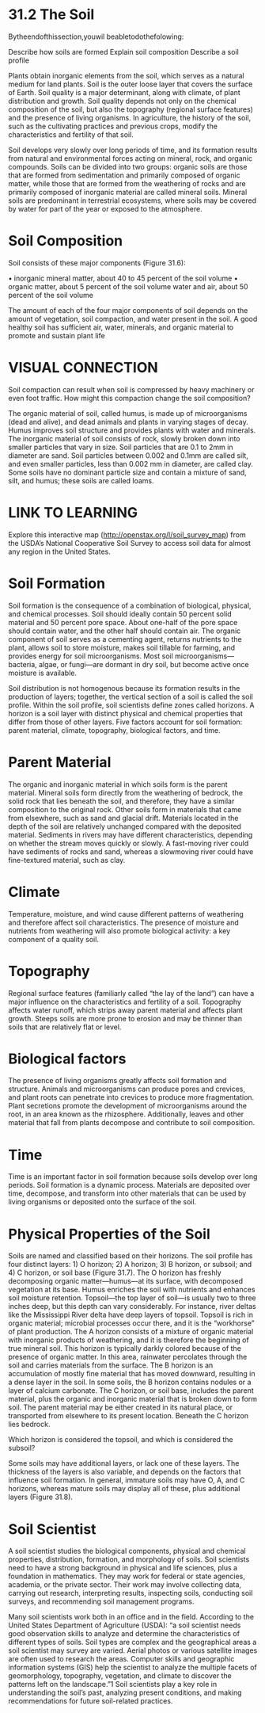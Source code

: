# 31.2 The Soil

Bytheendofthissection,youwil beabletodothefolowing:

Describe how soils are formed Explain soil composition Describe a soil profile

Plants obtain inorganic elements from the soil, which serves as a natural medium for land plants. Soil is the outer loose layer that covers the surface of Earth. Soil quality is a major determinant, along with climate, of plant distribution and growth. Soil quality depends not only on the chemical composition of the soil, but also the topography (regional surface features) and the presence of living organisms. In agriculture, the history of the soil, such as the cultivating practices and previous crops, modify the characteristics and fertility of that soil.

Soil develops very slowly over long periods of time, and its formation results from natural and environmental forces acting on mineral, rock, and organic compounds. Soils can be divided into two groups: organic soils are those that are formed from sedimentation and primarily composed of organic matter, while those that are formed from the weathering of rocks and are primarily composed of inorganic material are called mineral soils. Mineral soils are predominant in terrestrial ecosystems, where soils may be covered by water for part of the year or exposed to the atmosphere.

# Soil Composition

Soil consists of these major components (Figure 31.6):

• inorganic mineral matter, about 40 to 45 percent of the soil volume • organic matter, about 5 percent of the soil volume water and air, about 50 percent of the soil volume

The amount of each of the four major components of soil depends on the amount of vegetation, soil compaction, and water present in the soil. A good healthy soil has sufficient air, water, minerals, and organic material to promote and sustain plant life

# VISUAL CONNECTION

Soil compaction can result when soil is compressed by heavy machinery or even foot traffic. How might this compaction change the soil composition?

The organic material of soil, called humus, is made up of microorganisms (dead and alive), and dead animals and plants in varying stages of decay. Humus improves soil structure and provides plants with water and minerals. The inorganic material of soil consists of rock, slowly broken down into smaller particles that vary in size. Soil particles that are 0.1 to $2 \mathrm { m m }$ in diameter are sand. Soil particles between 0.002 and $0 . 1 \mathrm { m m }$ are called silt, and even smaller particles, less than $\scriptstyle 0 . 0 0 2 { \mathrm { ~ m m } }$ in diameter, are called clay. Some soils have no dominant particle size and contain a mixture of sand, silt, and humus; these soils are called loams.

# LINK TO LEARNING

Explore this interactive map (http://openstax.org/l/soil_survey_map) from the USDA’s National Cooperative Soil Survey to access soil data for almost any region in the United States.

# Soil Formation

Soil formation is the consequence of a combination of biological, physical, and chemical processes. Soil should ideally contain 50 percent solid material and 50 percent pore space. About one-half of the pore space should contain water, and the other half should contain air. The organic component of soil serves as a cementing agent, returns nutrients to the plant, allows soil to store moisture, makes soil tillable for farming, and provides energy for soil microorganisms. Most soil microorganisms—bacteria, algae, or fungi—are dormant in dry soil, but become active once moisture is available.

Soil distribution is not homogenous because its formation results in the production of layers; together, the vertical section of a soil is called the soil profile. Within the soil profile, soil scientists define zones called horizons. A horizon is a soil layer with distinct physical and chemical properties that differ from those of other layers. Five factors account for soil formation: parent material, climate, topography, biological factors, and time.

# Parent Material

The organic and inorganic material in which soils form is the parent material. Mineral soils form directly from the weathering of bedrock, the solid rock that lies beneath the soil, and therefore, they have a similar composition to the original rock. Other soils form in materials that came from elsewhere, such as sand and glacial drift. Materials located in the depth of the soil are relatively unchanged compared with the deposited material. Sediments in rivers may have different characteristics, depending on whether the stream moves quickly or slowly. A fast-moving river could have sediments of rocks and sand, whereas a slowmoving river could have fine-textured material, such as clay.

# Climate

Temperature, moisture, and wind cause different patterns of weathering and therefore affect soil characteristics. The presence of moisture and nutrients from weathering will also promote biological activity: a key component of a quality soil.

# Topography

Regional surface features (familiarly called “the lay of the land”) can have a major influence on the characteristics and fertility of a soil. Topography affects water runoff, which strips away parent material and affects plant growth. Steeps soils are more prone to erosion and may be thinner than soils that are relatively flat or level.

# Biological factors

The presence of living organisms greatly affects soil formation and structure. Animals and microorganisms can produce pores and crevices, and plant roots can penetrate into crevices to produce more fragmentation. Plant secretions promote the development of microorganisms around the root, in an area known as the rhizosphere. Additionally, leaves and other material that fall from plants decompose and contribute to soil composition.

# Time

Time is an important factor in soil formation because soils develop over long periods. Soil formation is a dynamic process. Materials are deposited over time, decompose, and transform into other materials that can be used by living organisms or deposited onto the surface of the soil.

# Physical Properties of the Soil

Soils are named and classified based on their horizons. The soil profile has four distinct layers: 1) O horizon; 2) A horizon; 3) B horizon, or subsoil; and 4) C horizon, or soil base (Figure 31.7). The O horizon has freshly decomposing organic matter—humus—at its surface, with decomposed vegetation at its base. Humus enriches the soil with nutrients and enhances soil moisture retention. Topsoil—the top layer of soil—is usually two to three inches deep, but this depth can vary considerably. For instance, river deltas like the Mississippi River delta have deep layers of topsoil. Topsoil is rich in organic material; microbial processes occur there, and it is the “workhorse” of plant production. The A horizon consists of a mixture of organic material with inorganic products of weathering, and it is therefore the beginning of true mineral soil. This horizon is typically darkly colored because of the presence of organic matter. In this area, rainwater percolates through the soil and carries materials from the surface. The B horizon is an accumulation of mostly fine material that has moved downward, resulting in a dense layer in the soil. In some soils, the B horizon contains nodules or a layer of calcium carbonate. The C horizon, or soil base, includes the parent material, plus the organic and inorganic material that is broken down to form soil. The parent material may be either created in its natural place, or transported from elsewhere to its present location. Beneath the C horizon lies bedrock.

Which horizon is considered the topsoil, and which is considered the subsoil?

Some soils may have additional layers, or lack one of these layers. The thickness of the layers is also variable, and depends on the factors that influence soil formation. In general, immature soils may have O, A, and C horizons, whereas mature soils may display all of these, plus additional layers (Figure 31.8).

# Soil Scientist

A soil scientist studies the biological components, physical and chemical properties, distribution, formation, and morphology of soils. Soil scientists need to have a strong background in physical and life sciences, plus a foundation in mathematics. They may work for federal or state agencies, academia, or the private sector. Their work may involve collecting data, carrying out research, interpreting results, inspecting soils, conducting soil surveys, and recommending soil management programs.

Many soil scientists work both in an office and in the field. According to the United States Department of Agriculture (USDA): “a soil scientist needs good observation skills to analyze and determine the characteristics of different types of soils. Soil types are complex and the geographical areas a soil scientist may survey are varied. Aerial photos or various satellite images are often used to research the areas. Computer skills and geographic information systems (GIS) help the scientist to analyze the multiple facets of geomorphology, topography, vegetation, and climate to discover the patterns left on the landscape.”1 Soil scientists play a key role in understanding the soil’s past, analyzing present conditions, and making recommendations for future soil-related practices.